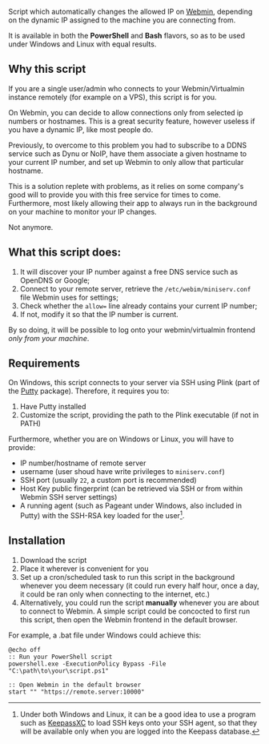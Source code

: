 Script which automatically changes the allowed IP on [Webmin](https://github.com/webmin/webmin), depending on the dynamic IP assigned to the machine you are connecting from.

It is available in both the **PowerShell** and **Bash** flavors, so as to be used under Windows and Linux with equal results.

## Why this script
If you are a single user/admin who connects to your Webmin/Virtualmin instance remotely (for example on a VPS), this script is for you.

On Webmin, you can decide to allow connections only from selected ip numbers or hostnames. 
This is a great security feature, however useless if you have a dynamic IP, like most people do.

Previously, to overcome to this problem you had to subscribe to a DDNS service such as Dynu or NoIP, have them associate a given hostname to your current IP number, and set up Webmin to only allow that particular hostname.

This is a solution replete with problems, as it relies on some company's good will to provide you with this free service for times to come. 
Furthermore, most likely allowing their app to always run in the background on your machine to monitor your IP changes.

Not anymore.

## What this script does:
1) It will discover your IP number against a free DNS service such as OpenDNS or Google;
2) Connect to your remote server, retrieve the `/etc/webim/miniserv.conf` file Webmin uses for settings;
3) Check whether the `allow=` line already contains your current IP number;
4) If not, modify it so that the IP number is current.

By so doing, it will be possible to log onto your webmin/virtualmin frontend *only from your machine*.

## Requirements
On Windows, this script connects to your server via SSH using Plink (part of the [Putty](https://www.chiark.greenend.org.uk/~sgtatham/putty/) package).
Therefore, it requires you to:
1) Have Putty installed
2) Customize the script, providing the path to the Plink executable (if not in PATH)

Furthermore, whether you are on Windows or Linux, you will have to provide:
   - IP number/hostname of remote server
   - username (user shoud have write privileges to `miniserv.conf`)
   - SSH port (usually `22`, a custom port is recommended)
   - Host Key public fingerprint (can be retrieved via SSH or from within Webmin SSH server settings)
   - A running agent (such as Pageant under Windows, also included in Putty) with the SSH-RSA key loaded for the user[^1]. 

## Installation
1) Download the script
2) Place it wherever is convenient for you
3) Set up a cron/scheduled task to run this script in the background whenever you deem necessary (it could run every half hour, once a day, it could be ran only when connecting to the internet, etc.)
4) Alternatively, you could run the script **manually** whenever you are about to connect to Webmin. A simple script could be concocted  to first run this script, then open the Webmin frontend in the default browser.

For example, a .bat file under Windows could achieve this:
```
@echo off
:: Run your PowerShell script
powershell.exe -ExecutionPolicy Bypass -File "C:\path\to\your\script.ps1"

:: Open Webmin in the default browser
start "" "https://remote.server:10000"
```

[^1]:  Under both Windows and Linux, it can be a good idea to use a program such as [KeepassXC](https://github.com/keepassxreboot/keepassxc) to load SSH keys onto your SSH agent, so that they will be available only when you are logged into the Keepass database.
